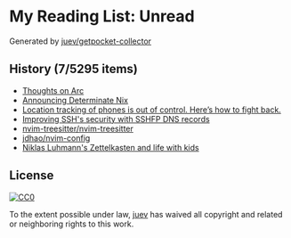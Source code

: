 # My Reading List: Unread

Generated by [juev/getpocket-collector](https://github.com/juev/getpocket-collector)

## History (7/5295 items)

- [Thoughts on Arc](https://macwright.com/2024/10/25/arc-browser.html)
- [Announcing Determinate Nix](https://determinate.systems/posts/announcing-determinate-nix/)
- [Location tracking of phones is out of control. Here’s how to fight back.](https://arstechnica.com/information-technology/2024/10/phone-tracking-tool-lets-government-agencies-follow-your-every-move/)
- [Improving SSH's security with SSHFP DNS records](https://blog.apnic.net/2022/12/02/improving-sshs-security-with-sshfp-dns-records/)
- [nvim-treesitter/nvim-treesitter](https://github.com/nvim-treesitter/nvim-treesitter)
- [jdhao/nvim-config](https://github.com/jdhao/nvim-config)
- [Niklas Luhmann's Zettelkasten and life with kids](https://sachachua.com/blog/2024/10/niklas-luhmann-s-zettelkasten-and-life-with-kids/)

## License

[![CC0](https://mirrors.creativecommons.org/presskit/buttons/88x31/svg/cc-zero.svg)](https://creativecommons.org/publicdomain/zero/1.0/)

To the extent possible under law, [juev](https://github.com/juev) has waived all copyright and related or neighboring rights to this work.
